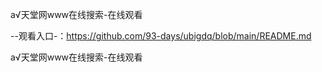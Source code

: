 а√天堂网www在线搜索-在线观看

--观看入口-：https://github.com/93-days/ubigdq/blob/main/README.md

а√天堂网www在线搜索-在线观看
